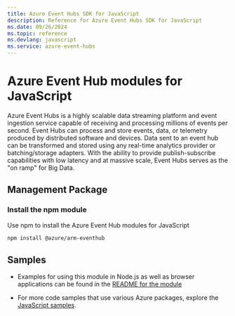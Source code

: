 ```yaml
---
title: Azure Event Hubs SDK for JavaScript
description: Reference for Azure Event Hubs SDK for JavaScript
ms.date: 09/26/2024
ms.topic: reference
ms.devlang: javascript
ms.service: azure-event-hubs
---
```

# Azure Event Hub modules for JavaScript

Azure Event Hubs is a highly scalable data streaming platform and event ingestion service capable of receiving and processing millions of events per second. Event Hubs can process and store events, data, or telemetry produced by distributed software and devices. Data sent to an event hub can be transformed and stored using any real-time analytics provider or batching/storage adapters. With the ability to provide publish-subscribe capabilities with low latency and at massive scale, Event Hubs serves as the "on ramp" for Big Data.

## Management Package

### Install the npm module 

Use npm to install the Azure Event Hub modules for JavaScript

```bash
npm install @azure/arm-eventhub
```

## Samples

* Examples for using this module in Node.js as well as browser applications can be found in the [README for the module](https://www.npmjs.com/package/@azure/arm-eventhub)

* For more code samples that use various Azure packages, explore the [JavaScript samples](https://docs.microsoft.com/samples/browse/?languages=javascript).